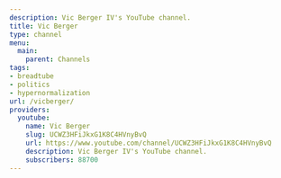 ```yaml
---
description: Vic Berger IV's YouTube channel.
title: Vic Berger
type: channel
menu:
  main:
    parent: Channels
tags:
- breadtube
- politics
- hypernormalization
url: /vicberger/
providers:
  youtube:
    name: Vic Berger
    slug: UCWZ3HFiJkxG1K8C4HVnyBvQ
    url: https://www.youtube.com/channel/UCWZ3HFiJkxG1K8C4HVnyBvQ
    description: Vic Berger IV's YouTube channel.
    subscribers: 88700
---
```

